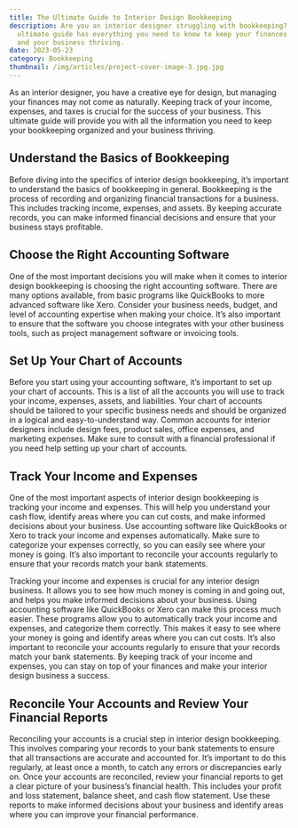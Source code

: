 ```yaml
---
title: The Ultimate Guide to Interior Design Bookkeeping
description: Are you an interior designer struggling with bookkeeping? This
  ultimate guide has everything you need to know to keep your finances organized
  and your business thriving.
date: 2023-05-23
category: Bookkeeping
thumbnail: /img/articles/project-cover-image-3.jpg.jpg
---
```


As an interior designer, you have a creative eye for design, but managing your finances may not come as naturally. Keeping track of your income, expenses, and taxes is crucial for the success of your business. This ultimate guide will provide you with all the information you need to keep your bookkeeping organized and your business thriving.

## Understand the Basics of Bookkeeping

Before diving into the specifics of interior design bookkeeping, it’s important to understand the basics of bookkeeping in general. Bookkeeping is the process of recording and organizing financial transactions for a business. This includes tracking income, expenses, and assets. By keeping accurate records, you can make informed financial decisions and ensure that your business stays profitable.

## Choose the Right Accounting Software

One of the most important decisions you will make when it comes to interior design bookkeeping is choosing the right accounting software. There are many options available, from basic programs like QuickBooks to more advanced software like Xero. Consider your business needs, budget, and level of accounting expertise when making your choice. It’s also important to ensure that the software you choose integrates with your other business tools, such as project management software or invoicing tools.

## Set Up Your Chart of Accounts

Before you start using your accounting software, it’s important to set up your chart of accounts. This is a list of all the accounts you will use to track your income, expenses, assets, and liabilities. Your chart of accounts should be tailored to your specific business needs and should be organized in a logical and easy-to-understand way. Common accounts for interior designers include design fees, product sales, office expenses, and marketing expenses. Make sure to consult with a financial professional if you need help setting up your chart of accounts.

## Track Your Income and Expenses

One of the most important aspects of interior design bookkeeping is tracking your income and expenses. This will help you understand your cash flow, identify areas where you can cut costs, and make informed decisions about your business. Use accounting software like QuickBooks or Xero to track your income and expenses automatically. Make sure to categorize your expenses correctly, so you can easily see where your money is going. It’s also important to reconcile your accounts regularly to ensure that your records match your bank statements.

Tracking your income and expenses is crucial for any interior design business. It allows you to see how much money is coming in and going out, and helps you make informed decisions about your business. Using accounting software like QuickBooks or Xero can make this process much easier. These programs allow you to automatically track your income and expenses, and categorize them correctly. This makes it easy to see where your money is going and identify areas where you can cut costs. It’s also important to reconcile your accounts regularly to ensure that your records match your bank statements. By keeping track of your income and expenses, you can stay on top of your finances and make your interior design business a success.

## Reconcile Your Accounts and Review Your Financial Reports

Reconciling your accounts is a crucial step in interior design bookkeeping. This involves comparing your records to your bank statements to ensure that all transactions are accurate and accounted for. It’s important to do this regularly, at least once a month, to catch any errors or discrepancies early on. Once your accounts are reconciled, review your financial reports to get a clear picture of your business’s financial health. This includes your profit and loss statement, balance sheet, and cash flow statement. Use these reports to make informed decisions about your business and identify areas where you can improve your financial performance.
